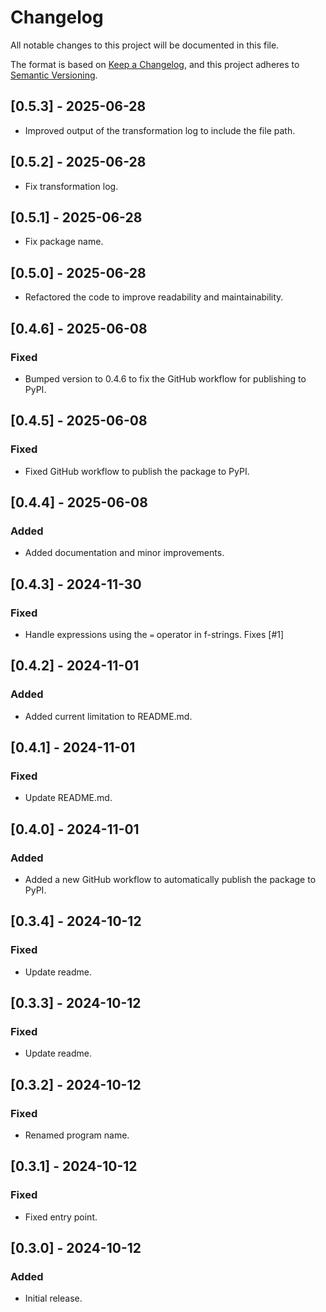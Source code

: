 # Changelog

All notable changes to this project will be documented in this file.

The format is based on [Keep a Changelog](https://keepachangelog.com/en/1.1.0/),
and this project adheres to [Semantic Versioning](https://semver.org/spec/v2.0.0.html).

## [0.5.3] - 2025-06-28

- Improved output of the transformation log to include the file path.

## [0.5.2] - 2025-06-28

- Fix transformation log.

## [0.5.1] - 2025-06-28

- Fix package name.

## [0.5.0] - 2025-06-28

- Refactored the code to improve readability and maintainability.


## [0.4.6] - 2025-06-08

### Fixed

- Bumped version to 0.4.6 to fix the GitHub workflow for publishing to PyPI.

## [0.4.5] - 2025-06-08

### Fixed

- Fixed GitHub workflow to publish the package to PyPI.

## [0.4.4] - 2025-06-08

### Added

- Added documentation and minor improvements.

## [0.4.3] - 2024-11-30

### Fixed

- Handle expressions using the `=` operator in f-strings. Fixes [#1]

## [0.4.2] - 2024-11-01

### Added

- Added current limitation to README.md.

## [0.4.1] - 2024-11-01

### Fixed

- Update README.md.

## [0.4.0] - 2024-11-01

### Added

- Added a new GitHub workflow to automatically publish the package to PyPI.

## [0.3.4] - 2024-10-12

### Fixed

- Update readme.

## [0.3.3] - 2024-10-12

### Fixed

- Update readme.

## [0.3.2] - 2024-10-12

### Fixed

- Renamed program name.

## [0.3.1] - 2024-10-12

### Fixed

- Fixed entry point.

## [0.3.0] - 2024-10-12

### Added

- Initial release.
